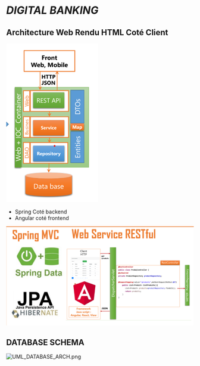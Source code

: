 
# **_DIGITAL BANKING_** 


## **Architecture Web Rendu HTML Coté Client**

![Screenshot 2023-05-21 165751.png](images%2FScreenshot%202023-05-21%20165751.png)

- Spring Coté backend
- Angular coté frontend

![Screenshot 2023-05-21 170049.png](images%2FScreenshot%202023-05-21%20170049.png)

## **DATABASE SCHEMA**

![UML_DATABASE_ARCH.png](images%2FUML_DATABASE_ARCH.png)
